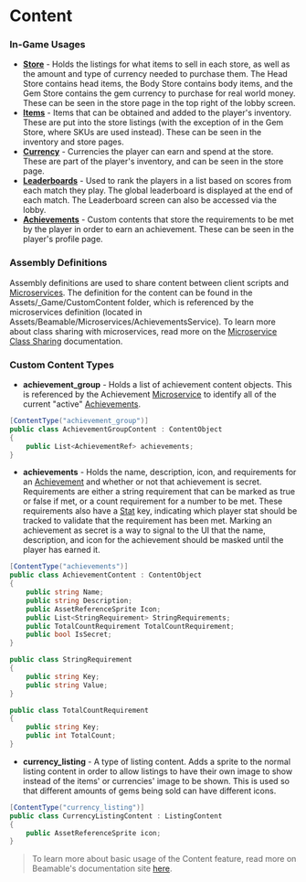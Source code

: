 # Content

### In-Game Usages

- **[Store](./Store.md)** - Holds the listings for what items to sell in each store, as well as the amount and type of currency needed to purchase them. The Head Store contains head items, the Body Store contains body items, and the Gem Store contains the gem currency to purchase for real world money. These can be seen in the store page in the top right of the lobby screen.
- **[Items](./Store.md)** - Items that can be obtained and added to the player's inventory. These are put into the store listings (with the exception of in the Gem Store, where SKUs are used instead). These can be seen in the inventory and store pages.
- **[Currency](./Store.md)** - Currencies the player can earn and spend at the store. These are part of the player's inventory, and can be seen in the store page.
- **[Leaderboards](./Store.md)** - Used to rank the players in a list based on scores from each match they play. The global leaderboard is displayed at the end of each match. The Leaderboard screen can also be accessed via the lobby.
- **[Achievements](./Store.md)** - Custom contents that store the requirements to be met by the player in order to earn an achievement. These can be seen in the player's profile page.

### Assembly Definitions

Assembly definitions are used to share content between client scripts and [Microservices](./Microservices.md). The definition for the content can be found in the Assets/_Game/CustomContent folder, which is referenced by the microservices definition (located in Assets/Beamable/Microservices/AchievementsService). To learn more about class sharing with microservices, read more on the [Microservice Class Sharing](https://docs.beamable.com/docs/microservices-class-sharing) documentation.

### Custom Content Types

- **achievement_group** - Holds a list of achievement content objects. This is referenced by the Achievement [Microservice](./Microservices.md) to identify all of the current "active" [Achievements](./Achievements.md).
```csharp
[ContentType("achievement_group")]
public class AchievementGroupContent : ContentObject
{
    public List<AchievementRef> achievements;
}
```
- **achievements** - Holds the name, description, icon, and requirements for an [Achievement](./Achievements.md) and whether or not that achievement is secret. Requirements are either a string requirement that can be marked as true or false if met, or a count requirement for a number to be met. These requirements also have a [Stat](./Stats.md) key, indicating which player stat should be tracked to validate that the requirement has been met. Marking an achievement as secret is a way to signal to the UI that the name, description, and icon for the achievement should be masked until the player has earned it.
```csharp
[ContentType("achievements")]
public class AchievementContent : ContentObject
{
    public string Name;
    public string Description;
    public AssetReferenceSprite Icon;
    public List<StringRequirement> StringRequirements;
    public TotalCountRequirement TotalCountRequirement;
    public bool IsSecret;
}

public class StringRequirement
{
    public string Key;
    public string Value;
}

public class TotalCountRequirement
{
    public string Key;
    public int TotalCount;
}
```
- **currency_listing** - A type of listing content. Adds a sprite to the normal listing content in order to allow listings to have their own image to show instead of the items' or currencies' image to be shown. This is used so that different amounts of gems being sold can have different icons.
```csharp
[ContentType("currency_listing")]
public class CurrencyListingContent : ListingContent
{
    public AssetReferenceSprite icon;
}
```


> To learn more about basic usage of the Content feature, read more on Beamable's documentation site [here](https://docs.beamable.com/docs/content-feature-overview).

